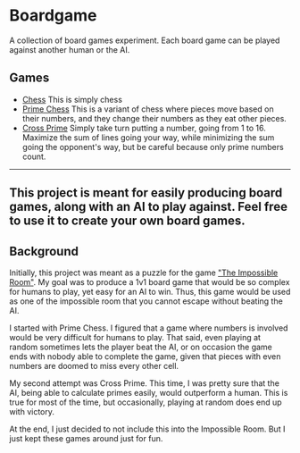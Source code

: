 # Boardgame


A collection of board games experiment. Each board game can be played against another human or the AI.

## Games

- [Chess](https://jacklehamster.github.io/boardgame/public/chess/)
  This is simply chess
- [Prime Chess](https://jacklehamster.github.io/boardgame/public/prime-chess/)
   This is a variant of chess where pieces move based on their numbers, and they change their numbers as they eat other pieces.
- [Cross Prime](https://jacklehamster.github.io/boardgame/public/cross-prime/)
  Simply take turn putting a number, going from 1 to 16. Maximize the sum of lines going your way, while minimizing the sum going the opponent's way, but be careful because only prime numbers count.
___
This project is meant for easily producing board games, along with an AI to play against. Feel free to use it to create your own board games.
---

## Background

Initially, this project was meant as a puzzle for the game ["The Impossible Room"](https://www.youtube.com/watch?v=eMolxvvxDdY). My goal was to produce a 1v1 board game that would be so complex for humans to play, yet easy for an AI to win. Thus, this game would be used as one of the impossible room that you cannot escape without beating the AI.

I started with Prime Chess. I figured that a game where numbers is involved would be very difficult for humans to play. That said, even playing at random sometimes lets the player beat the AI, or on occasion the game ends with nobody able to complete the game, given that pieces with even numbers are doomed to miss every other cell.

My second attempt was Cross Prime. This time, I was pretty sure that the AI, being able to calculate primes easily, would outperform a human. This is true for most of the time, but occasionally, playing at random does end up with victory.

At the end, I just decided to not include this into the Impossible Room. But I just kept these games around just for fun.
